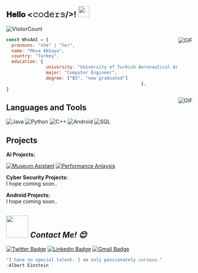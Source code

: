<h2> 𝐇𝐞𝐥𝐥𝐨 <𝚌𝚘𝚍𝚎𝚛𝚜/>! <img src="https://bornlicensing.com/wp-content/uploads/2018/01/waving_hand_sign_256.gif" width="30px"></h2>

![VisitorCount](https://profile-counter.glitch.me/{akkayameva}/count.svg) 

<img align="right" alt="GIF" src="https://media.giphy.com/media/137EaR4vAOCn1S/giphy.gif" />

```javascript
const WhoAmI = {
  pronouns: "she" | "her",
  name: "Meva Akkaya",
  country: "Turkey",
  education: {
               university: "University of Turkish Aeronautical Association",
               major: "Computer Engineer",
               degree: ["BS", "new graduated"]
                                                   },
}
```
<img align="right" alt="GIF" src="https://badgen.net/badge/girl/who%20can%20code%20♡?&color=green" />


## Languages and Tools
![Java](https://img.shields.io/badge/-Java-000000?style=flat&logo=Java&logoColor=green)
![Python](https://img.shields.io/badge/-Python-000000?style=flat&logo=python&logoColor=green)
![C++](https://img.shields.io/badge/-C++-000000?style=flat&logo=C%2B%2B&logoColor=green)
![Android](https://img.shields.io/badge/-Android-000000?style=flat&logo=Android&logoColor=green)
![SQL](https://img.shields.io/badge/-SQL-000000?style=flat&logo=MySQL&logoColor=green)


## Projects

**AI Projects:**

[![Museum Asistant](https://img.shields.io/badge/-🤖&nbsp;&nbsp;Museum&nbsp;Asistant-000000?style=flat)](https://github.com/Susam-Sokagi/Muze-Asistani)
[![Performance Anlaysis](https://img.shields.io/badge/-📞&nbsp;&nbsp;Performance&nbsp;Analysis-000000?style=flat)](https://github.com/akkayameva)

**Cyber Security Projects:**
<br>I hope coming soon..

**Android Projects:**
<br>I hope coming soon..



## <img src="https://media.giphy.com/media/LnQjpWaON8nhr21vNW/giphy.gif" width="60"> <em><b>Contact Me!</b> 😊</em>
[![Twitter Badge](https://img.shields.io/badge/-Twitter-1ca0f1?style=flat-square&logo=twitter&logoColor=white&link=https://twitter.com/akkayameva)](https://twitter.com/akkayameva) 
[![Linkedin Badge](https://img.shields.io/badge/-Linkedin-blue?style=flat-square&logo=Linkedin&logoColor=white&link=https://www.linkedin.com/in/akkayameva/)](https://www.linkedin.com/in/akkayameva) 
[![Gmail Badge](https://img.shields.io/badge/-Gmail-c14438?style=flat-square&logo=Gmail&logoColor=white&link=mailto:akkayameva@gmail.com)](mailto:contato.weltonf@gmail.com)

```javascript
"I have no special talent. I am only passionately curious."
-Albert Einstein
```


